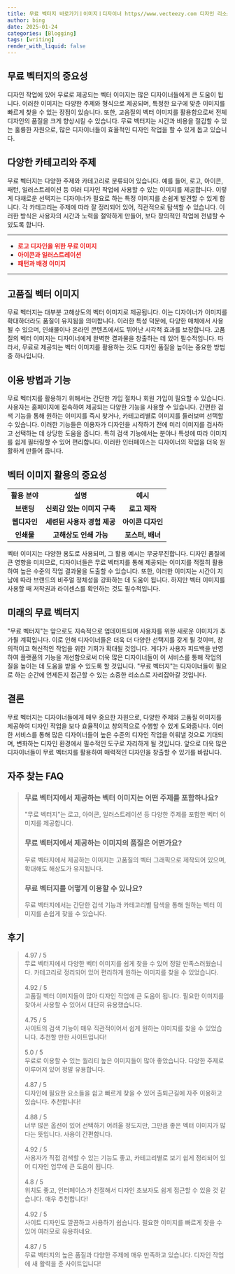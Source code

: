 ```yaml
---
title: 무료 벡터지 바로가기ㅣ이미지ㅣ디자이너 https//www.vecteezy.com 디자인 리소스
author: bing
date: 2025-01-24
categories: [Blogging]
tags: [writing]
render_with_liquid: false
---
```



<h2 id='무료 벡터지의 중요성'>무료 벡터지의 중요성</h2>

<p>디자인 작업에 있어 무료로 제공되는 벡터 이미지는 많은 디자이너들에게 큰 도움이 됩니다. 이러한 이미지는 다양한 주제와 형식으로 제공되며, 특정한 요구에 맞춘 이미지를 빠르게 찾을 수 있는 장점이 있습니다. 또한, 고음질의 벡터 이미지를 활용함으로써 전체 디자인의 품질을 크게 향상시킬 수 있습니다. 무료 벡터지는 시간과 비용을 절감할 수 있는 훌륭한 자원으로, 많은 디자이너들이 효율적인 디자인 작업을 할 수 있게 돕고 있습니다.</p>

<h2 id='다양한 카테고리와 주제'>다양한 카테고리와 주제</h2>

<p>무료 벡터지는 다양한 주제와 카테고리로 분류되어 있습니다. 예를 들어, 로고, 아이콘, 패턴, 일러스트레이션 등 여러 디자인 작업에 사용할 수 있는 이미지를 제공합니다. 이렇게 다채로운 선택지는 디자이너가 필요로 하는 특정 이미지를 손쉽게 발견할 수 있게 합니다. 각 카테고리는 주제에 따라 잘 정리되어 있어, 직관적으로 탐색할 수 있습니다. 이러한 방식은 사용자의 시간과 노력을 절약하게 만들어, 보다 창의적인 작업에 전념할 수 있도록 합니다.</p>

<hr />

<ul>
    <li><b><span style="color: #ee2323;">로고 디자인을 위한 무료 이미지</span></b></li>
    <li><b><span style="color: #ee2323;">아이콘과 일러스트레이션</span></b></li>
    <li><b><span style="color: #ee2323;">패턴과 배경 이미지</span></b></li>
</ul>

<hr />

<h2 id='고품질 벡터 이미지'>고품질 벡터 이미지</h2>

<p>무료 벡터지는 대부분 고해상도의 벡터 이미지로 제공됩니다. 이는 디자이너가 이미지를 확대하더라도 품질이 유지됨을 의미합니다. 이러한 특성 덕분에, 다양한 매체에서 사용될 수 있으며, 인쇄물이나 온라인 콘텐츠에서도 뛰어난 시각적 효과를 보장합니다. 고품질의 벡터 이미지는 디자이너에게 완벽한 결과물을 창출하는 데 있어 필수적입니다. 따라서, 무료로 제공되는 벡터 이미지를 활용하는 것도 디자인 품질을 높이는 중요한 방법 중 하나입니다.</p>

<h2 id='이용 방법과 기능'>이용 방법과 기능</h2>

<p>무료 벡터지를 활용하기 위해서는 간단한 가입 절차나 회원 가입이 필요할 수 있습니다. 사용자는 홈페이지에 접속하여 제공되는 다양한 기능을 사용할 수 있습니다. 간편한 검색 기능을 통해 원하는 이미지를 즉시 찾거나, 카테고리별로 이미지를 둘러보며 선택할 수 있습니다. 이러한 기능들은 이용자가 디자인을 시작하기 전에 미리 이미지를 검사하고 선택하는 데 상당한 도움을 줍니다. 특히 검색 기능에서는 분야나 특성에 따라 이미지를 쉽게 필터링할 수 있어 편리합니다. 이러한 인터페이스는 디자이너의 작업을 더욱 원활하게 만들어 줍니다.</p>

<h2 id='벡터 이미지 활용의 중요성'>벡터 이미지 활용의 중요성</h2>

<table>
    <tr>
        <td style="text-align: center; height: 17px;"><b>활용 분야</b></td>
        <td style="text-align: center; height: 17px;"><b>설명</b></td>
        <td style="text-align: center; height: 17px;"><b>예시</b></td>
    </tr>
    <tr>
        <td style="text-align: center; height: 17px;"><b>브랜딩</b></td>
        <td style="text-align: center; height: 17px;"><b>신뢰감 있는 이미지 구축</b></td>
        <td style="text-align: center; height: 17px;"><b>로고 제작</b></td>
    </tr>
    <tr>
        <td style="text-align: center; height: 17px;"><b>웹디자인</b></td>
        <td style="text-align: center; height: 17px;"><b>세련된 사용자 경험 제공</b></td>
        <td style="text-align: center; height: 17px;"><b>아이콘 디자인</b></td>
    </tr>
    <tr>
        <td style="text-align: center; height: 17px;"><b>인쇄물</b></td>
        <td style="text-align: center; height: 17px;"><b>고해상도 인쇄 가능</b></td>
        <td style="text-align: center; height: 17px;"><b>포스터, 배너</b></td>
    </tr>
</table>

<p>벡터 이미지는 다양한 용도로 사용되며, 그 활용 예시는 무궁무진합니다. 디자인 품질에 큰 영향을 미치므로, 디자이너들은 무료 벡터지를 통해 제공되는 이미지를 적절히 활용하여 높은 수준의 작업 결과물을 도출할 수 있습니다. 또한, 이러한 이미지는 시간이 지남에 따라 브랜드의 비주얼 정체성을 강화하는 데 도움이 됩니다. 하지만 벡터 이미지를 사용할 때 저작권과 라이센스를 확인하는 것도 필수적입니다.</p>

<h2 id='미래의 무료 벡터지'>미래의 무료 벡터지</h2>

<p>"무료 벡터지"는 앞으로도 지속적으로 업데이트되며 사용자를 위한 새로운 이미지가 추가될 계획입니다. 이로 인해 디자이너들은 더욱 더 다양한 선택지를 갖게 될 것이며, 창의적이고 혁신적인 작업을 위한 기회가 확대될 것입니다. 게다가 사용자 피드백을 반영하여 플랫폼의 기능을 개선함으로써 더욱 많은 디자이너들이 이 서비스를 통해 작업의 질을 높이는 데 도움을 받을 수 있도록 할 것입니다. "무료 벡터지"는 디자이너들이 필요로 하는 순간에 언제든지 접근할 수 있는 소중한 리소스로 자리잡아갈 것입니다.</p>

<h2 id='결론'>결론</h2>

<p>무료 벡터지는 디자이너들에게 매우 중요한 자원으로, 다양한 주제와 고품질 이미지를 제공하여 디자인 작업을 보다 효율적이고 창의적으로 수행할 수 있게 도와줍니다. 이러한 서비스를 통해 많은 디자이너들이 높은 수준의 디자인 작업을 이뤄낼 것으로 기대되며, 변화하는 디자인 환경에서 필수적인 도구로 자리하게 될 것입니다. 앞으로 더욱 많은 디자이너들이 무료 벡터지를 활용하여 매력적인 디자인을 창출할 수 있기를 바랍니다.</p>


<h2 id='자주_찾는_FAQ'>자주 찾는 FAQ</h2>
<div itemscope="" itemtype="https://schema.org/FAQPage"> 
<blockquote> 
<div itemscope="" itemprop="mainEntity" itemtype="https://schema.org/Question"> 
<h3 itemprop="name">무료 벡터지에서 제공하는 벡터 이미지는 어떤 주제를 포함하나요?</h3> 
<div itemscope="" itemprop="acceptedAnswer" itemtype="https://schema.org/Answer"> 
<span itemprop="text"> 
<p>"무료 벡터지"는 로고, 아이콘, 일러스트레이션 등 다양한 주제를 포함한 벡터 이미지를 제공합니다.</p> 
</span> 
</div> 
</div> 

<div itemscope="" itemprop="mainEntity" itemtype="https://schema.org/Question"> 
<h3 itemprop="name">무료 벡터지에서 제공하는 이미지의 품질은 어떤가요?</h3> 
<div itemscope="" itemprop="acceptedAnswer" itemtype="https://schema.org/Answer"> 
<span itemprop="text"> 
<p>무료 벡터지에서 제공하는 이미지는 고품질의 벡터 그래픽으로 제작되어 있으며, 확대해도 해상도가 유지됩니다.</p> 
</span> 
</div> 
</div> 

<div itemscope="" itemprop="mainEntity" itemtype="https://schema.org/Question"> 
<h3 itemprop="name">무료 벡터지를 어떻게 이용할 수 있나요?</h3> 
<div itemscope="" itemprop="acceptedAnswer" itemtype="https://schema.org/Answer"> 
<span itemprop="text"> 
<p>무료 벡터지에서는 간단한 검색 기능과 카테고리별 탐색을 통해 원하는 벡터 이미지를 손쉽게 찾을 수 있습니다.</p> 
</span> 
</div> 
</div> 
</blockquote> 
</div>
<h2 id='후기'>후기</h2>
<div itemscope itemtype="https://schema.org/Product">
  <blockquote>
  <div itemprop="review" itemscope itemtype="https://schema.org/Review">
      <div itemprop="reviewRating" itemscope itemtype="https://schema.org/Rating"> <span itemprop="ratingValue">4.97</span> / <span itemprop="bestRating">5</span> </div>
      <span itemprop="reviewBody">무료 벡터지에서 다양한 벡터 이미지를 쉽게 찾을 수 있어 정말 만족스러웠습니다. 카테고리로 정리되어 있어 편리하게 원하는 이미지를 찾을 수 있었습니다.</span>
  </div>
  <br>
  <div itemprop="review" itemscope itemtype="https://schema.org/Review">
      <div itemprop="reviewRating" itemscope itemtype="https://schema.org/Rating"> <span itemprop="ratingValue">4.92</span> / <span itemprop="bestRating">5</span> </div>
      <span itemprop="reviewBody">고품질 벡터 이미지들이 많아 디자인 작업에 큰 도움이 됩니다. 필요한 이미지를 찾아서 사용할 수 있어서 대단히 유용했습니다.</span>
  </div>
  <br>
  <div itemprop="review" itemscope itemtype="https://schema.org/Review">
      <div itemprop="reviewRating" itemscope itemtype="https://schema.org/Rating"> <span itemprop="ratingValue">4.75</span> / <span itemprop="bestRating">5</span> </div>
      <span itemprop="reviewBody">사이트의 검색 기능이 매우 직관적이어서 쉽게 원하는 이미지를 찾을 수 있었습니다. 추천할 만한 사이트입니다!</span>
  </div>
  <br>
  <div itemprop="review" itemscope itemtype="https://schema.org/Review">
      <div itemprop="reviewRating" itemscope itemtype="https://schema.org/Rating"> <span itemprop="ratingValue">5.0</span> / <span itemprop="bestRating">5</span> </div>
      <span itemprop="reviewBody">무료로 이용할 수 있는 퀄리티 높은 이미지들이 많아 좋았습니다. 다양한 주제로 이루어져 있어 정말 유용합니다.</span>
  </div>
  <br>
  <div itemprop="review" itemscope itemtype="https://schema.org/Review">
      <div itemprop="reviewRating" itemscope itemtype="https://schema.org/Rating"> <span itemprop="ratingValue">4.87</span> / <span itemprop="bestRating">5</span> </div>
      <span itemprop="reviewBody">디자인에 필요한 요소들을 쉽고 빠르게 찾을 수 있어 출퇴근길에 자주 이용하고 있습니다. 추천합니다!</span>
  </div>
  <br>
  <div itemprop="review" itemscope itemtype="https://schema.org/Review">
      <div itemprop="reviewRating" itemscope itemtype="https://schema.org/Rating"> <span itemprop="ratingValue">4.88</span> / <span itemprop="bestRating">5</span> </div>
      <span itemprop="reviewBody">너무 많은 옵션이 있어 선택하기 어려울 정도지만, 그만큼 좋은 벡터 이미지가 많다는 뜻입니다. 사용이 간편합니다.</span>
  </div>
  <br>
  <div itemprop="review" itemscope itemtype="https://schema.org/Review">
      <div itemprop="reviewRating" itemscope itemtype="https://schema.org/Rating"> <span itemprop="ratingValue">4.92</span> / <span itemprop="bestRating">5</span> </div>
      <span itemprop="reviewBody">사용자가 직접 검색할 수 있는 기능도 좋고, 카테고리별로 보기 쉽게 정리되어 있어 디자인 업무에 큰 도움이 됩니다.</span>
  </div>
  <br>
  <div itemprop="review" itemscope itemtype="https://schema.org/Review">
      <div itemprop="reviewRating" itemscope itemtype="https://schema.org/Rating"> <span itemprop="ratingValue">4.8</span> / <span itemprop="bestRating">5</span> </div>
      <span itemprop="reviewBody">위치도 좋고, 인터페이스가 친절해서 디자인 초보자도 쉽게 접근할 수 있을 것 같습니다. 매우 추천합니다!</span>
  </div>
  <br>
  <div itemprop="review" itemscope itemtype="https://schema.org/Review">
      <div itemprop="reviewRating" itemscope itemtype="https://schema.org/Rating"> <span itemprop="ratingValue">4.92</span> / <span itemprop="bestRating">5</span> </div>
      <span itemprop="reviewBody">사이트 디자인도 깔끔하고 사용하기 쉽습니다. 필요한 이미지를 빠르게 찾을 수 있어 여러모로 유용하네요.</span>
  </div>
  <br>
  <div itemprop="review" itemscope itemtype="https://schema.org/Review">
      <div itemprop="reviewRating" itemscope itemtype="https://schema.org/Rating"> <span itemprop="ratingValue">4.87</span> / <span itemprop="bestRating">5</span> </div>
      <span itemprop="reviewBody">무료 벡터지의 높은 품질과 다양한 주제에 매우 만족하고 있습니다. 디자인 작업에 새 활력을 준 사이트입니다!</span>
  </div>
  </blockquote>
</div>
